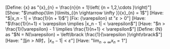 [Define: {x} as "{x}_{n} = \frac{n}{n + 1}\left( {n = 1,2,\cdots }\right)"]
[Show: "$\mathop{\lim }\limits_{{n \rightarrow  \infty }}{x}_{n} = 1$"]
[Have: "$|x_n - 1| = \frac{1}{n + 1}$"]
[Fix: {\varepsilon} st "$\varepsilon  > 0$"]
[Have: "$\frac{1}{n+1} < \varepsilon \implies |x_n - 1| < \varepsilon$"]
[Have: "$n > \frac{1}{\varepsilon} - 1 \implies \frac{1}{n+1} < \varepsilon$"]
[Define: {N} as "$N = N(\varepsilon) = \left\lbrack  \frac{1}{\varepsilon }\right\rbrack$"]
[Have: "当$n > N$时，$|x_n - 1| < \varepsilon$"]
[Have: "$\lim_{n\to \infty} x_n = 1$"]